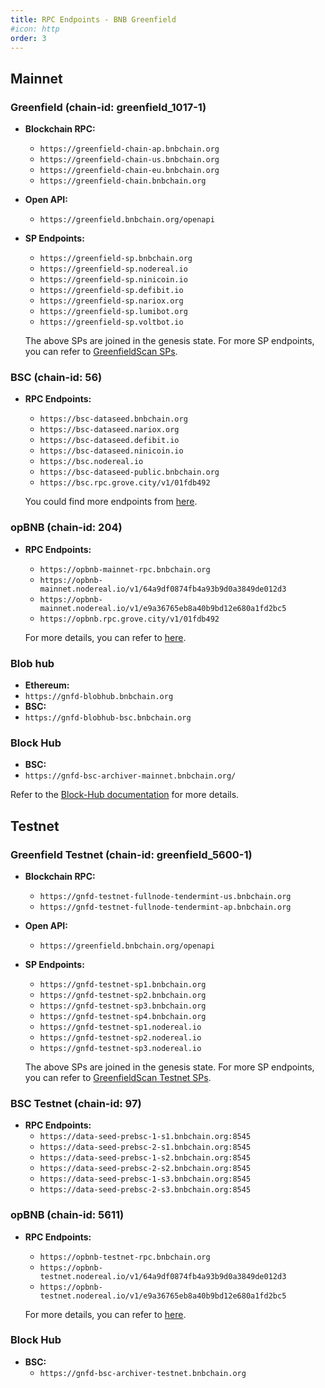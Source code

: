 ```yaml
---
title: RPC Endpoints - BNB Greenfield
#icon: http
order: 3
---
```


## Mainnet
### Greenfield (chain-id: greenfield_1017-1)

- **Blockchain RPC:**
  - `https://greenfield-chain-ap.bnbchain.org`
  - `https://greenfield-chain-us.bnbchain.org`
  - `https://greenfield-chain-eu.bnbchain.org`
  - `https://greenfield-chain.bnbchain.org`

- **Open API:**
  - `https://greenfield.bnbchain.org/openapi`

- **SP Endpoints:**
  - `https://greenfield-sp.bnbchain.org`
  - `https://greenfield-sp.nodereal.io`
  - `https://greenfield-sp.ninicoin.io`
  - `https://greenfield-sp.defibit.io`
  - `https://greenfield-sp.nariox.org`
  - `https://greenfield-sp.lumibot.org`
  - `https://greenfield-sp.voltbot.io`

  The above SPs are joined in the genesis state. For more SP endpoints, you can refer to [GreenfieldScan SPs](https://greenfieldscan.com/storage-providers).

### BSC (chain-id: 56)
- **RPC Endpoints:**
  - `https://bsc-dataseed.bnbchain.org`
  - `https://bsc-dataseed.nariox.org`
  - `https://bsc-dataseed.defibit.io`
  - `https://bsc-dataseed.ninicoin.io`
  - `https://bsc.nodereal.io`
  - `https://bsc-dataseed-public.bnbchain.org`
  - `https://bsc.rpc.grove.city/v1/01fdb492`

  You could find more endpoints from [here](https://chainlist.org/chain/56).

### opBNB (chain-id: 204)
- **RPC Endpoints:**
  - `https://opbnb-mainnet-rpc.bnbchain.org`
  - `https://opbnb-mainnet.nodereal.io/v1/64a9df0874fb4a93b9d0a3849de012d3`
  - `https://opbnb-mainnet.nodereal.io/v1/e9a36765eb8a40b9bd12e680a1fd2bc5`
  - `https://opbnb.rpc.grove.city/v1/01fdb492`

  For more details, you can refer to [here](network-info.md).

### Blob hub
- **Ethereum:**
- `https://gnfd-blobhub.bnbchain.org`
- **BSC:**
- `https://gnfd-blobhub-bsc.bnbchain.org`

### Block Hub
- **BSC:**
- `https://gnfd-bsc-archiver-mainnet.bnbchain.org/`

Refer to the [Block-Hub documentation](../data-archive/block-hub.md) for more details.


## Testnet
### Greenfield Testnet (chain-id: greenfield_5600-1)

- **Blockchain RPC:**
  - `https://gnfd-testnet-fullnode-tendermint-us.bnbchain.org`
  - `https://gnfd-testnet-fullnode-tendermint-ap.bnbchain.org`

- **Open API:**
  - `https://greenfield.bnbchain.org/openapi`

- **SP Endpoints:**
  - `https://gnfd-testnet-sp1.bnbchain.org`
  - `https://gnfd-testnet-sp2.bnbchain.org`
  - `https://gnfd-testnet-sp3.bnbchain.org`
  - `https://gnfd-testnet-sp4.bnbchain.org`
  - `https://gnfd-testnet-sp1.nodereal.io`
  - `https://gnfd-testnet-sp2.nodereal.io`
  - `https://gnfd-testnet-sp3.nodereal.io`

  The above SPs are joined in the genesis state. For more SP endpoints, you can refer to [GreenfieldScan Testnet SPs](https://testnet.greenfieldscan.com/storage-providers).

### BSC Testnet (chain-id: 97)

- **RPC Endpoints:**
  - `https://data-seed-prebsc-1-s1.bnbchain.org:8545`
  - `https://data-seed-prebsc-2-s1.bnbchain.org:8545`
  - `https://data-seed-prebsc-1-s2.bnbchain.org:8545`
  - `https://data-seed-prebsc-2-s2.bnbchain.org:8545`
  - `https://data-seed-prebsc-1-s3.bnbchain.org:8545`
  - `https://data-seed-prebsc-2-s3.bnbchain.org:8545`

### opBNB (chain-id: 5611)
- **RPC Endpoints:**
  - `https://opbnb-testnet-rpc.bnbchain.org`
  - `https://opbnb-testnet.nodereal.io/v1/64a9df0874fb4a93b9d0a3849de012d3`
  - `https://opbnb-testnet.nodereal.io/v1/e9a36765eb8a40b9bd12e680a1fd2bc5`

  For more details, you can refer to [here](network-info.md).

### Block Hub
- **BSC:**
  - `https://gnfd-bsc-archiver-testnet.bnbchain.org`

